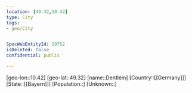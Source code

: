 ```yaml
---
location: [49.32,10.42]
type: City
tags:
- geo/City


SpocWebEntityId: 29752
isDeleted: false
confidential: public

---
```

[geo-lon::10.42]
[geo-lat::49.32]
[name::Dentlein]
[Country::[[Germany]]]
[State::[[Bayern]]]
[Population::]
[Unknown::]

